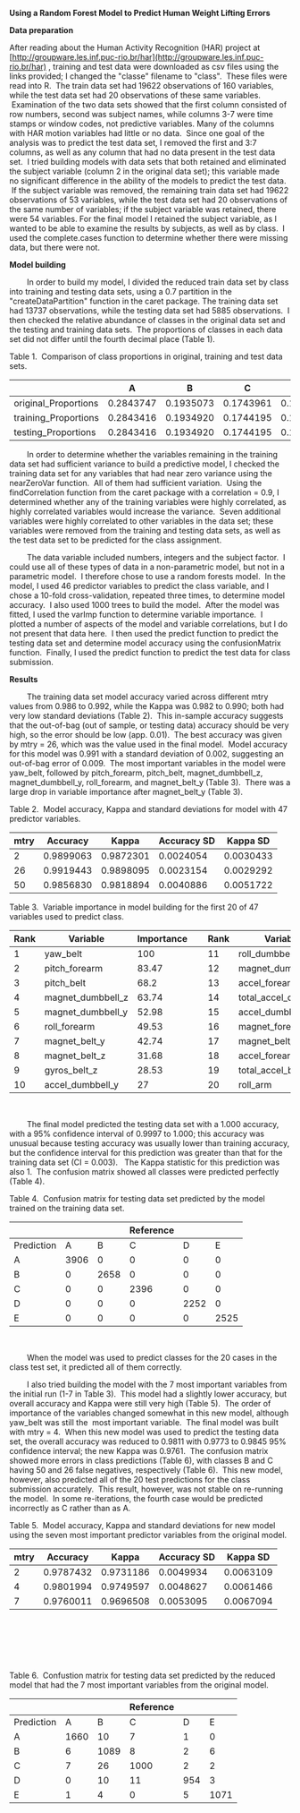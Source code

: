 **Using a Random Forest Model to Predict Human Weight Lifting Errors**

**Data preparation**

After reading about the Human Activity Recognition (HAR) project at [http://groupware.les.inf.puc-rio.br/har](http://groupware.les.inf.puc-rio.br/har) , training and test data were downloaded as csv files using the links provided; I changed the "classe" filename to "class". &nbsp;These files were read into R. &nbsp;The train data set had 19622 observations of 160 variables, while the test data set had 20 observations of these same variables. &nbsp;Examination of the two data sets showed that the first column consisted of row numbers, second was subject names, while columns 3-7 were time stamps or window codes, not predictive variables. Many of the columns with HAR motion variables had little or no data. &nbsp;Since one goal of the analysis was to predict the test data set, I removed the first and 3:7 columns, as well as any column that had no data present in the test data set. &nbsp;I tried building models with data sets that both retained and eliminated the subject variable (column 2 in the original data set); this variable made no significant difference in the ability of the models to predict the test data. &nbsp;If the subject variable was removed, the remaining train data set had 19622 observations of 53 variables, while the test data set had 20 observations of the same number of variables; if the subject variable was retained, there were 54 variables. For the final model I retained the subject variable, as I wanted to be able to examine the results by subjects, as well as by class. &nbsp;I used the complete.cases function to determine whether there were missing data, but there were not.

**Model building**

&nbsp; &nbsp; &nbsp; &nbsp; In order to build my model, I divided the reduced train data set by class into training and testing data sets, using a 0.7 partition in the "createDataPartition" function in the caret package. The training data set had 13737 observations, while the testing data set had 5885 observations. &nbsp;I then checked the relative abundance of classes in the original data set and the testing and training data sets. &nbsp;The proportions of classes in each data set did not differ until the fourth decimal place (Table 1).

Table 1. &nbsp;Comparison of class proportions in original, training and test data sets.

| &nbsp; | A | B | C | D | E |
| --- | --- | --- | --- | --- | --- |
| original\_Proportions | 0.2843747 | 0.1935073 | 0.1743961 | 0.1638977 | 0.1838243 |
| training\_Proportions | 0.2843416 | 0.1934920 | 0.1744195 | 0.1639368 | 0.1838101 |
| testing\_Proportions | 0.2843416 | 0.1934920 | 0.1744195 | 0.1639368 | 0.1838101 |

&nbsp; &nbsp; &nbsp; &nbsp; In order to determine whether the variables remaining in the training data set had sufficient variance to build a predictive model, I checked the training data set for any variables that had near zero variance using the nearZeroVar function. &nbsp;All of them had sufficient variation. &nbsp;Using the findCorrelation function from the caret package with a correlation = 0.9, I determined whether any of the training variables were highly correlated, as highly correlated variables would increase the variance. &nbsp;Seven additional variables were highly correlated to other variables in the data set; these variables were removed from the training and testing data sets, as well as the test data set to be predicted for the class assignment.

&nbsp; &nbsp; &nbsp; &nbsp; The data variable included numbers, integers and the subject factor. &nbsp;I could use all of these types of data in a non-parametric model, but not in a parametric model. &nbsp;I therefore chose to use a random forests model. &nbsp;In the model, I used 46 predictor variables to predict the class variable, and I chose a 10-fold cross-validation, repeated three times, to determine model accuracy. &nbsp;I also used 1000 trees to build the model. &nbsp;After the model was fitted, I used the varImp function to determine variable importance. &nbsp;I plotted a number of aspects of the model and variable correlations, but I do not present that data here. &nbsp;I then used the predict function to predict the testing data set and determine model accuracy using the confusionMatrix function. &nbsp;Finally, I used the predict function to predict the test data for class submission.

**Results**

&nbsp; &nbsp; &nbsp; &nbsp; The training data set model accuracy varied across different mtry values from 0.986 to 0.992, while the Kappa was 0.982 to 0.990; both had very low standard deviations (Table 2). &nbsp;This in-sample accuracy suggests that the out-of-bag (out of sample, or testing data) accuracy should be very high, so the error should be low (app. 0.01). &nbsp;The best accuracy was given by mtry = 26, which was the value used in the final model. &nbsp;Model accuracy for this model was 0.991 with a standard deviation of 0.002, suggesting an out-of-bag error of 0.009. &nbsp;The most important variables in the model were yaw\_belt, followed by pitch\_forearm, pitch\_belt, magnet\_dumbbell\_z, magnet\_dumbbell\_y, roll\_forearm, and magnet\_belt\_y (Table 3). &nbsp;There was a large drop in variable importance after magnet\_belt\_y (Table 3).

Table 2. &nbsp;Model accuracy, Kappa and standard deviations for model with 47 predictor variables.

| mtry | Accuracy | Kappa | Accuracy SD | Kappa SD |
| --- | --- | --- | --- | --- |
| 2 | 0.9899063 | 0.9872301 | 0.0024054 | 0.0030433 |
| 26 | 0.9919443 | 0.9898095 | 0.0023154 | 0.0029292 |
| 50 | 0.9856830 | 0.9818894 | 0.0040886 | 0.0051722 |

Table 3. &nbsp;Variable importance in model building for the first 20 of 47 variables used to predict class.

| Rank | Variable | Importance | &nbsp; | Rank | Variable | Importance |
| --- | --- | --- | --- | --- | --- | --- |
| 1 | yaw\_belt | 100 | &nbsp; | 11 | roll\_dumbbell | 27 |
| 2 | pitch\_forearm | 83.47 | &nbsp; | 12 | magnet\_dumbbell\_x | 25.09 |
| 3 | pitch\_belt | 68.2 | &nbsp; | 13 | accel\_forearm\_x | 23.42 |
| 4 | magnet\_dumbbell\_z | 63.74 | &nbsp; | 14 | total\_accel\_dumbbell | 20.15 |
| 5 | magnet\_dumbbell\_y | 52.98 | &nbsp; | 15 | accel\_dumbbell\_z | 19.56 |
| 6 | roll\_forearm | 49.53 | &nbsp; | 16 | magnet\_forearm\_z | 19.52 |
| 7 | magnet\_belt\_y | 42.74 | &nbsp; | 17 | magnet\_belt\_x | 19.27 |
| 8 | magnet\_belt\_z | 31.68 | &nbsp; | 18 | accel\_forearm\_z | 18.31 |
| 9 | gyros\_belt\_z | 28.53 | &nbsp; | 19 | total\_accel\_belt | 18.27 |
| 10 | accel\_dumbbell\_y | 27 | &nbsp; | 20 | roll\_arm | 16.74 |

&nbsp;

&nbsp; &nbsp; &nbsp; &nbsp; The final model predicted the testing data set with a 1.000 accuracy, with a 95% confidence interval of 0.9997 to 1.000; this accuracy was unusual because testing accuracy was usually lower than training accuracy, but the confidence interval for this prediction was greater than that for the training data set (CI = 0.003). &nbsp; The Kappa statistic for this prediction was also 1. &nbsp;The confusion matrix showed all classes were predicted perfectly (Table 4).

Table 4. &nbsp;Confusion matrix for testing data set predicted by the model trained on the training data set. &nbsp;

| &nbsp; | &nbsp; | &nbsp; | Reference | &nbsp; | &nbsp; |
| --- | --- | --- | --- | --- | --- |
| Prediction | A | B | C | D | E |
| A | 3906 | 0 | 0 | 0 | 0 |
| B | 0 | 2658 | 0 | 0 | 0 |
| C | 0 | 0 | 2396 | 0 | 0 |
| D | 0 | 0 | 0 | 2252 | 0 |
| E | 0 | 0 | 0 | 0 | 2525 |

&nbsp;

&nbsp; &nbsp; &nbsp; &nbsp; When the model was used to predict classes for the 20 cases in the class test set, it predicted all of them correctly.

&nbsp; &nbsp; &nbsp; &nbsp; I also tried building the model with the 7 most important variables from the initial run (1-7 in Table 3). &nbsp;This model had a slightly lower accuracy, but overall accuracy and Kappa were still very high (Table 5). &nbsp;The order of importance of the variables changed somewhat in this new model, although yaw\_belt was still the &nbsp;most important variable. &nbsp;The final model was built with mtry = 4. &nbsp;When this new model was used to predict the testing data set, the overall accuracy was reduced to 0.9811 with 0.9773 to 0.9845 95% confidence interval; the new Kappa was 0.9761. &nbsp;The confusion matrix showed more errors in class predictions (Table 6), with classes B and C having 50 and 26 false negatives, respectively (Table 6). &nbsp;This new model, however, also predicted all of the 20 test predictions for the class submission accurately. &nbsp;This result, however, was not stable on re-running the model. &nbsp;In some re-iterations, the fourth case would be predicted incorrectly as C rather than as A.

Table 5. &nbsp;Model accuracy, Kappa and standard deviations for new model using the seven most important predictor variables from the original model.

| mtry | Accuracy | Kappa | Accuracy SD | Kappa SD |
| --- | --- | --- | --- | --- |
| 2 | 0.9787432 | 0.9731186 | 0.0049934 | 0.0063109 |
| 4 | 0.9801994 | 0.9749597 | 0.0048627 | 0.0061466 |
| 7 | 0.9760011 | 0.9696508 | 0.0053095 | 0.0067094 |

&nbsp;

&nbsp;

&nbsp;

Table 6. &nbsp;Confustion matrix for testing data set predicted by the reduced model that had the 7 most important variables from the original model.

| &nbsp; | &nbsp; | &nbsp; | Reference | &nbsp; | &nbsp; |
| --- | --- | --- | --- | --- | --- |
| Prediction | A | B | C | D | E |
| A | 1660 | 10 | 7 | 1 | 0 |
| B | 6 | 1089 | 8 | 2 | 6 |
| C | 7 | 26 | 1000 | 2 | 2 |
| D | 0 | 10 | 11 | 954 | 3 |
| E | 1 | 4 | 0 | 5 | 1071 |

&nbsp;